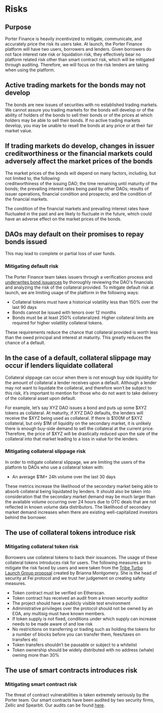 # Risks

## Purpose&#x20;

Porter Finance is heavily incentivized to mitigate, communicate, and accurately price the risk its users take. At launch, the Porter Finance platform will have two users, borrowers and lenders. Given borrowers do not face interest rate risk or liquidation risk, they effectively bear no platform related risk other than smart contract risk, which will be mitigated through auditing. Therefore, we will focus on the risk lenders are taking when using the platform.

## Active trading markets for the bonds may not develop&#x20;

The bonds are new issues of securities with no established trading markets. We cannot assure you trading markets for the bonds will develop or of the ability of holders of the bonds to sell their bonds or of the prices at which holders may be able to sell their bonds. If no active trading markets develop, you may be unable to resell the bonds at any price or at their fair market value.

## If trading markets do develop, changes in issuer creditworthiness or the financial markets could adversely affect the market prices of the bonds&#x20;

The market prices of the bonds will depend on many factors, including, but not limited to, the following:\
creditworthiness of the issuing DAO; the time remaining until maturity of the bonds; the prevailing interest rates being paid by other DAOs; results of issuer operations, financial condition and prospects; and the condition of the financial markets.

The condition of the financial markets and prevailing interest rates have fluctuated in the past and are likely to fluctuate in the future, which could have an adverse effect on the market prices of the bonds.

## DAOs may default on their promises to repay bonds issued

This may lead to complete or partial loss of user funds.

### Mitigating default risk

The Porter Finance team takes issuers through a verification process and [underwrites bond issuances](../participants/porter/underwriting-process.md) by thoroughly reviewing the DAO's financials and analyzing the risk of the collateral provided. To mitigate default risk at launch, we are limiting usage of the platform in the following ways:

* Collateral tokens must have a historical volatility less than 150% over the last 90 days
* Bonds cannot be issued with tenors over 12 months
* Bonds must be at least 250% collateralized. Higher collateral limits are required for higher volatility collateral tokens.

These requirements reduce the chance that collateral provided is worth less than the owed principal and interest at maturity. This greatly reduces the chance of a default.

## In the case of a default, collateral slippage may occur if lenders liquidate collateral

Collateral slippage can occur when there is not enough buy side liquidity for the amount of collateral a lender receives upon a default. Although a lender may not want to liquidate the collateral, and therefore won’t be subject to this risk, it’s important to mention for those who do not want to take delivery of the collateral asset upon default.

For example, let’s say XYZ DAO issues a bond and puts up some $XYZ tokens as collateral. At maturity, if XYZ DAO defaults, the lenders will receive the $XYZ being used as collateral. If there is $100M of $XYZ collateral, but only $1M of liquidity on the secondary market, it is unlikely there is enough buy-side demand to sell the collateral at the current price. Therefore, the price of $XYZ will be drastically reduced upon the sale of the collateral into that market leading to a loss in value for the lenders.&#x20;

### Mitigating collateral slippage risk

In order to mitigate collateral slippage, we are limiting the users of the platform to DAOs who use a collateral token with:&#x20;

* An average $1M+ 24h volume over the last 30 days&#x20;

These metrics increase the likelihood of the secondary market being able to absorb collateral being liquidated by lenders. It should also be taken into consideration that the secondary market demand may be much larger than the available volume occurring over 24 hours due to OTC deals that are not reflected in known volume data distributors. The likelihood of secondary market demand increases when there are existing well-capitalized investors behind the borrower.&#x20;

## The use of collateral tokens introduce risk

### Mitigating collateral token risk

Borrowers use collateral tokens to back their issuances. The usage of these collateral tokens introduces risk for users. The following measures are to mitigate the risk faced by users and were taken from the [Tribe Turbo Launch Group proposal](https://tribe.fei.money/t/tribe-turbo-launch-group/3959) created by Brianna Montgomery. She is the head of security at Fei protocol and we trust her judgement on creating safety measures.

* Token contract must be verified on Etherscan.&#x20;
* Token contract has received an audit from a known security auditor&#x20;
* The project should have a publicly visible test environment&#x20;
* Administrative privileges over the protocol should not be owned by an EOA, any multisig must have known members.&#x20;
* If token supply is not fixed, conditions under which supply can increase needs to be made aware of and low risk&#x20;
* No restrictions on transferring or trading such as holding the tokens for a number of blocks before you can transfer them, fees/taxes on transfers etc&#x20;
* Token transfers shouldn’t be pausable or subject to a whitelist&#x20;
* Token ownership should be widely distributed with no address (whale) owning more than 30%&#x20;

## The use of smart contracts introduces risk

### Mitigating smart contract risk

The threat of contract vulnerabilities is taken extremely seriously by the Porter team. Our smart contracts have been audited by two security firms, Zellic and Spearbit. Our audits can be found [here](https://github.com/porter-finance/audits).
